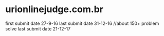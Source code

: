 # urionlinejudge.com.br


first submit date 27-9-16
last submit date 31-12-16 //about 150+ problem solve
last submit date 21-12-17
